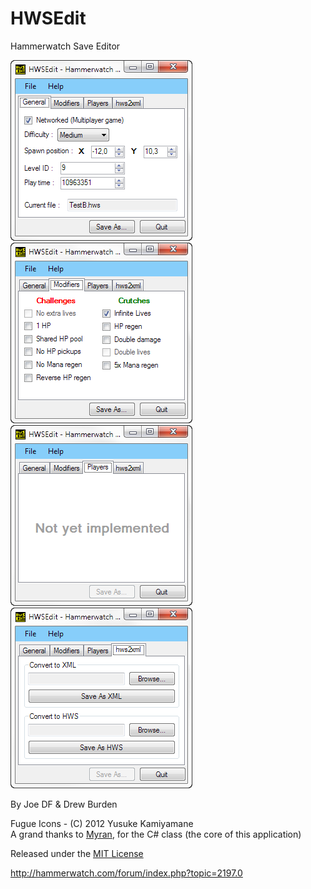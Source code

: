 HWSEdit
=======
  
Hammerwatch Save Editor  
  
![Screenshot01](screenshots/2014-10-14_213241.png)
![Screenshot02](screenshots/2014-10-14_213259.png)
![Screenshot03](screenshots/2014-10-14_215838.png)
![Screenshot04](screenshots/2014-10-14_215649.png)
  
By Joe DF & Drew Burden  
  
Fugue Icons - (C) 2012 Yusuke Kamiyamane  
A grand thanks to [Myran](http://hammerwatch.com/forum/index.php?action=profile;u=1), for the C# class (the core of this application)  
  
Released under the [MIT License](http://opensource.org/licenses/MIT)
  
http://hammerwatch.com/forum/index.php?topic=2197.0